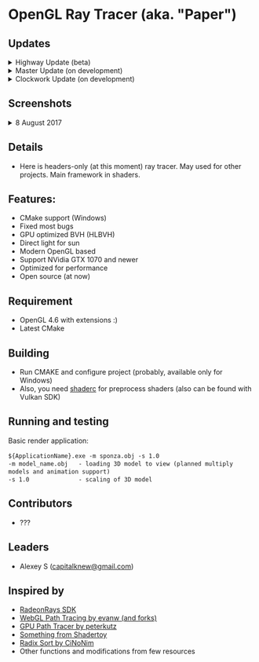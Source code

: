 # OpenGL Ray Tracer (aka. "Paper")

## Updates

<details>
<summary>Highway Update (beta)</summary>

### "Highway" Update (formelly OpenGL 4.6) Mainly Done (06.08.2017)

<img src="logo/highway.png" alt="HighwayUpdate" width="960"/>

- [x] Use compatible library with OpenGL 4.6
- [x] Change shading language version to *460*
- [x] OpenGL 4.6 subgroup vote support
- [x] SPIR-V support
- [x] Indirect dispatch buffer in vertex instance objects
- [ ] Memory and semaphores extensions support (alike Vulkan API)
- [ ] Float 16 bit support (AMD)
- [ ] Float 64 bit support (Nvidia)
- [ ] Full AMD extensions support
</details>

<details>
<summary>Master Update (on development)</summary>

### "Master" Update (low level API, tweaks) WIP (??.08.2017)

<img src="logo/paper.png" alt="MasterUpdate" width="1024"/>

- [x] (Beta) Fully device memory based storing and copying, when loading mesh (less overhead instancing)
- [x] (Beta) Divide uploading and current scene state (you can load meshes, while you using in traverse stable state)
- [x] (Alpha) Lower level accessor set and virtual accessor
- [x] (Alpha) Divide BVH traverse and primitive intersection stages
- [x] (Alpha) Surface and environment shaders 
- [ ] (WIP) Class refactoring
- [ ] (WIP) Structural refactoring
- [ ] (WIP) Shaders refactoring
- [ ] Support of external constant and data buffers
- [ ] Support of user defined vertex attributes (at now support only accessors)
- [ ] Advanced optimization
</details>

<details>
<summary>Clockwork Update (on development)</summary>

### "Clockwork" Update (improved BVH system) planned (??.??.2017)

<img src="logo/clockwork.png" alt="ClockworkUpdate" width="960"/>

- [ ] SIMT optimized intersection and traverse stage
- [ ] Sorting hit chains by range (for better exclusion of triangle hits)
- [ ] Consideration of trBVH support
</details>


## Screenshots

<details>
<summary>8 August 2017</summary>

<img src="screenshots/sm0.jpg" alt="SM0" width="640"/>
<img src="screenshots/sm1.jpg" alt="SM1" width="640"/>
<img src="screenshots/sm2.jpg" alt="SM2" width="640"/>
<img src="screenshots/sm3.jpg" alt="SM3" width="640"/>

</details>

## Details

- Here is headers-only (at this moment) ray tracer. May used for other projects. Main framework in shaders.

## Features: 

- CMake support (Windows)
- Fixed most bugs
- GPU optimized BVH (HLBVH)
- Direct light for sun
- Modern OpenGL based
- Support NVidia GTX 1070 and newer
- Optimized for performance
- Open source (at now)

## Requirement

- OpenGL 4.6 with extensions :)
- Latest CMake

## Building 

- Run CMAKE and configure project (probably, available only for Windows)
- Also, you need [shaderc](https://github.com/google/shaderc) for preprocess shaders (also can be found with Vulkan SDK)

## Running and testing

Basic render application: 

```
${ApplicationName}.exe -m sponza.obj -s 1.0
-m model_name.obj   - loading 3D model to view (planned multiply models and animation support)
-s 1.0              - scaling of 3D model
```

## Contributors

- ???

## Leaders

- Alexey S (capitalknew@gmail.com)

## Inspired by

- [RadeonRays SDK](https://github.com/GPUOpen-LibrariesAndSDKs/RadeonRays_SDK)
- [WebGL Path Tracing by evanw (and forks)](https://github.com/evanw/webgl-path-tracing)
- [GPU Path Tracer by peterkutz](https://github.com/peterkutz/GPUPathTracer)
- [Something from Shadertoy](https://www.shadertoy.com/)
- [Radix Sort by CiNoNim](https://github.com/cNoNim/radix-sort)
- Other functions and modifications from few resources
